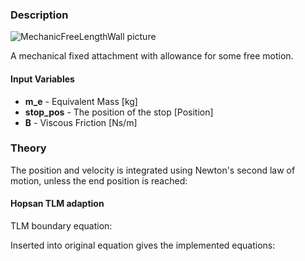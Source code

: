 ### Description
![MechanicFreeLengthWall picture](freelengthwall_user.svg)

A mechanical fixed attachment with allowance for some free motion.

#### Input Variables
* **m_e** - Equivalent Mass [kg]
* **stop_pos** - The position of the stop [Position]
* **B** - Viscous Friction [Ns/m]

### Theory
The position and velocity is integrated using Newton's second law of motion, unless the end position is reached:
<!---EQUATION x_1 = \begin{cases}\dfrac{-F_1}{s B}, & x_1 > stop\_pos\\stop\_pos, & x_1 \le stop\_pos\end{cases}--->
<!---EQUATION v_1 = \begin{cases}\dfrac{-F_1}{B}, & x_1 > stop\_pos\\0, & x_1 \le stop\_pos\end{cases}--->

#### Hopsan TLM adaption
TLM boundary equation:
<!---EQUATION F_1 = \begin{cases}0, & x_1 > stop\_pos\\c_1 + Z_{c1}v_1, & x_1 \le stop\_pos\end{cases}--->

Inserted into original equation gives the implemented equations:
<!---EQUATION x_1 = \begin{cases}\dfrac{-c_1}{s (B+Z_{c1})}, & x_1 > stop\_pos\\stop\_pos, & x_1 \le stop\_pos\end{cases}--->
<!---EQUATION v_1 = \begin{cases}\dfrac{-c_1}{B+Z_{c1}}, & x_1 > stop\_pos\\0, & x_1 \le stop\_pos\end{cases}--->
